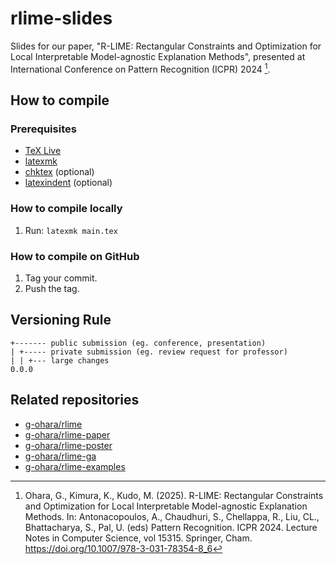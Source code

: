 # rlime-slides

Slides for our paper, "R-LIME: Rectangular Constraints and Optimization for Local Interpretable Model-agnostic Explanation Methods", presented at International Conference on Pattern Recognition (ICPR) 2024 [^1].

[^1]: Ohara, G., Kimura, K., Kudo, M. (2025). R-LIME: Rectangular Constraints and Optimization for Local Interpretable Model-agnostic Explanation Methods. In: Antonacopoulos, A., Chaudhuri, S., Chellappa, R., Liu, CL., Bhattacharya, S., Pal, U. (eds) Pattern Recognition. ICPR 2024. Lecture Notes in Computer Science, vol 15315. Springer, Cham. https://doi.org/10.1007/978-3-031-78354-8_6

## How to compile

### Prerequisites

* [TeX Live](https://www.tug.org/texlive/)
* [latexmk](https://ctan.org/pkg/latexmk)
* [chktex](https://ctan.org/pkg/chktex) (optional)
* [latexindent](https://ctan.org/pkg/latexindent) (optional)

### How to compile locally

1. Run: `latexmk main.tex`

### How to compile on GitHub

1. Tag your commit.
1. Push the tag.

## Versioning Rule

```
+------- public submission (eg. conference, presentation)
| +----- private submission (eg. review request for professor)
| | +--- large changes
0.0.0
```

## Related repositories

- [g-ohara/rlime](https://github.com/g-ohara/rlime)
- [g-ohara/rlime-paper](https://github.com/g-ohara/rlime-paper)
- [g-ohara/rlime-poster](https://github.com/g-ohara/rlime-poster)
- [g-ohara/rlime-ga](https://github.com/g-ohara/rlime-ga)
- [g-ohara/rlime-examples](https://github.com/g-ohara/rlime-examples)

